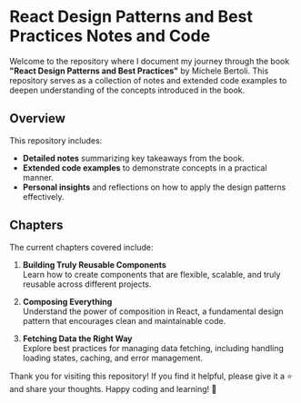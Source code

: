 # React Design Patterns and Best Practices Notes and Code

Welcome to the repository where I document my journey through the book **"React Design Patterns and Best Practices"** by Michele Bertoli. This repository serves as a collection of notes and extended code examples to deepen understanding of the concepts introduced in the book.

## **Overview**

This repository includes:
- **Detailed notes** summarizing key takeaways from the book.
- **Extended code examples** to demonstrate concepts in a practical manner.
- **Personal insights** and reflections on how to apply the design patterns effectively.

## **Chapters**

The current chapters covered include:
1. **Building Truly Reusable Components**  
   Learn how to create components that are flexible, scalable, and truly reusable across different projects.
   
2. **Composing Everything**  
   Understand the power of composition in React, a fundamental design pattern that encourages clean and maintainable code.
   
3. **Fetching Data the Right Way**  
   Explore best practices for managing data fetching, including handling loading states, caching, and error management.

Thank you for visiting this repository! If you find it helpful, please give it a ⭐️ and share your thoughts. Happy coding and learning! 🚀
